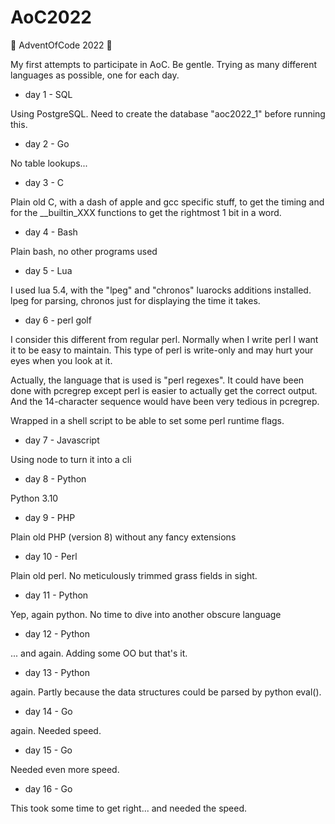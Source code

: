 # AoC2022
🎄 AdventOfCode 2022 🎄

My first attempts to participate in AoC. Be gentle. Trying as many different languages as possible, one for each day.

* day 1 - SQL

Using PostgreSQL. Need to create the database "aoc2022_1" before running this.

* day 2 - Go

No table lookups...

* day 3 - C

Plain old C, with a dash of apple and gcc specific stuff, to get the timing and for the __builtin_XXX functions to get the rightmost 1 bit in a word.

* day 4 - Bash

Plain bash, no other programs used

* day 5 - Lua

I used lua 5.4, with the "lpeg" and "chronos" luarocks additions installed. lpeg for parsing, chronos just for displaying the time it takes.

* day 6 - perl golf

I consider this different from regular perl. Normally when I write perl I want it to be easy to maintain. This type of perl is write-only and may hurt your eyes when you look at it.

Actually, the language that is used is "perl regexes". It could have been done with pcregrep except perl is easier to actually get the correct output. And the 14-character sequence would have been very tedious in pcregrep.

Wrapped in a shell script to be able to set some perl runtime flags.

* day 7 - Javascript

Using node to turn it into a cli

* day 8 - Python

Python 3.10

* day 9 - PHP

Plain old PHP (version 8) without any fancy extensions

* day 10 -  Perl

Plain old perl. No meticulously trimmed grass fields in sight.

* day 11 - Python

Yep, again python. No time to dive into another obscure language

* day 12 - Python

... and again. Adding some OO but that's it.

* day 13 - Python

again. Partly because the data structures could be parsed by python eval().

* day 14 - Go

again. Needed speed.

* day 15 - Go

Needed even more speed.

* day 16 - Go

This took some time to get right... and needed the speed.

